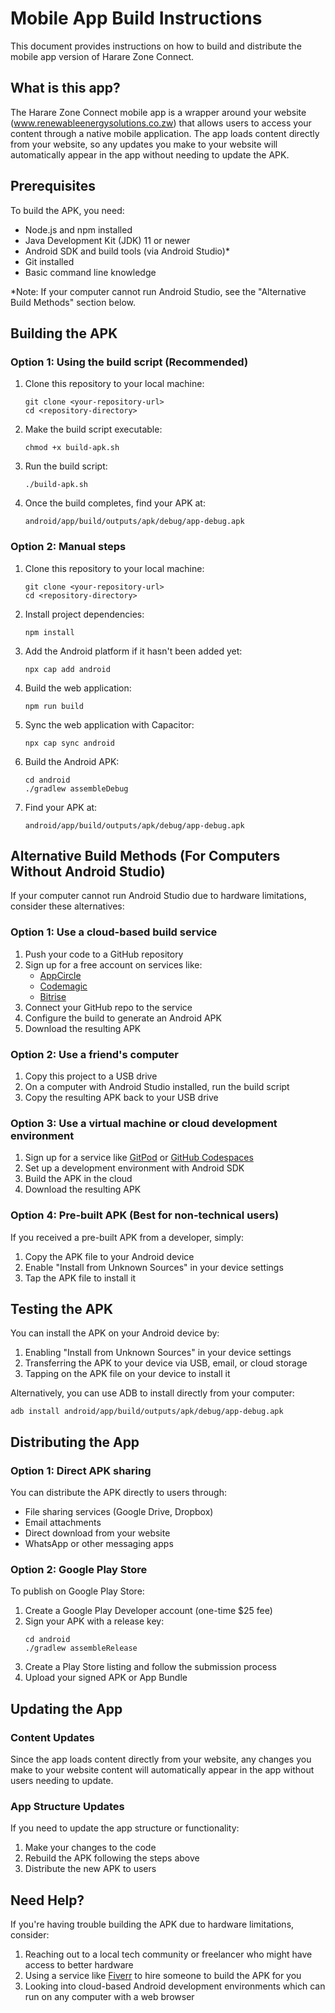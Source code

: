 
# Mobile App Build Instructions

This document provides instructions on how to build and distribute the mobile app version of Harare Zone Connect.

## What is this app?

The Harare Zone Connect mobile app is a wrapper around your website (www.renewableenergysolutions.co.zw) that allows users to access your content through a native mobile application. The app loads content directly from your website, so any updates you make to your website will automatically appear in the app without needing to update the APK.

## Prerequisites

To build the APK, you need:

- Node.js and npm installed
- Java Development Kit (JDK) 11 or newer
- Android SDK and build tools (via Android Studio)*
- Git installed
- Basic command line knowledge

*Note: If your computer cannot run Android Studio, see the "Alternative Build Methods" section below.

## Building the APK

### Option 1: Using the build script (Recommended)

1. Clone this repository to your local machine:
   ```
   git clone <your-repository-url>
   cd <repository-directory>
   ```

2. Make the build script executable:
   ```
   chmod +x build-apk.sh
   ```

3. Run the build script:
   ```
   ./build-apk.sh
   ```

4. Once the build completes, find your APK at:
   ```
   android/app/build/outputs/apk/debug/app-debug.apk
   ```

### Option 2: Manual steps

1. Clone this repository to your local machine:
   ```
   git clone <your-repository-url>
   cd <repository-directory>
   ```

2. Install project dependencies:
   ```
   npm install
   ```

3. Add the Android platform if it hasn't been added yet:
   ```
   npx cap add android
   ```

4. Build the web application:
   ```
   npm run build
   ```

5. Sync the web application with Capacitor:
   ```
   npx cap sync android
   ```

6. Build the Android APK:
   ```
   cd android
   ./gradlew assembleDebug
   ```

7. Find your APK at:
   ```
   android/app/build/outputs/apk/debug/app-debug.apk
   ```

## Alternative Build Methods (For Computers Without Android Studio)

If your computer cannot run Android Studio due to hardware limitations, consider these alternatives:

### Option 1: Use a cloud-based build service
1. Push your code to a GitHub repository
2. Sign up for a free account on services like:
   - [AppCircle](https://appcircle.io/)
   - [Codemagic](https://codemagic.io/)
   - [Bitrise](https://www.bitrise.io/)
3. Connect your GitHub repo to the service
4. Configure the build to generate an Android APK
5. Download the resulting APK

### Option 2: Use a friend's computer
1. Copy this project to a USB drive
2. On a computer with Android Studio installed, run the build script
3. Copy the resulting APK back to your USB drive

### Option 3: Use a virtual machine or cloud development environment
1. Sign up for a service like [GitPod](https://www.gitpod.io/) or [GitHub Codespaces](https://github.com/features/codespaces)
2. Set up a development environment with Android SDK
3. Build the APK in the cloud
4. Download the resulting APK

### Option 4: Pre-built APK (Best for non-technical users)
If you received a pre-built APK from a developer, simply:
1. Copy the APK file to your Android device
2. Enable "Install from Unknown Sources" in your device settings
3. Tap the APK file to install it

## Testing the APK

You can install the APK on your Android device by:

1. Enabling "Install from Unknown Sources" in your device settings
2. Transferring the APK to your device via USB, email, or cloud storage
3. Tapping on the APK file on your device to install it

Alternatively, you can use ADB to install directly from your computer:
```
adb install android/app/build/outputs/apk/debug/app-debug.apk
```

## Distributing the App

### Option 1: Direct APK sharing
You can distribute the APK directly to users through:
- File sharing services (Google Drive, Dropbox)
- Email attachments
- Direct download from your website
- WhatsApp or other messaging apps

### Option 2: Google Play Store
To publish on Google Play Store:

1. Create a Google Play Developer account (one-time $25 fee)
2. Sign your APK with a release key:
   ```
   cd android
   ./gradlew assembleRelease
   ```
3. Create a Play Store listing and follow the submission process
4. Upload your signed APK or App Bundle

## Updating the App

### Content Updates
Since the app loads content directly from your website, any changes you make to your website content will automatically appear in the app without users needing to update.

### App Structure Updates
If you need to update the app structure or functionality:
1. Make your changes to the code
2. Rebuild the APK following the steps above
3. Distribute the new APK to users

## Need Help?

If you're having trouble building the APK due to hardware limitations, consider:
1. Reaching out to a local tech community or freelancer who might have access to better hardware
2. Using a service like [Fiverr](https://www.fiverr.com/) to hire someone to build the APK for you
3. Looking into cloud-based Android development environments which can run on any computer with a web browser
